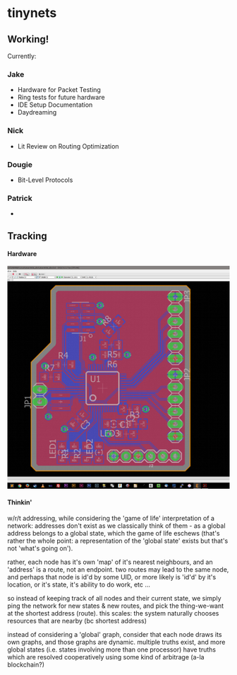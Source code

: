 # tinynets

## Working!

Currently:

### Jake
 - Hardware for Packet Testing
 - Ring tests for future hardware
 - IDE Setup Documentation
 - Daydreaming

### Nick
 - Lit Review on Routing Optimization

### Dougie
 - Bit-Level Protocols

### Patrick
 - 


## Tracking 

#### Hardware

![first-board](https://github.com/jakeread/tinynets/blob/master/document/atsam-twoport.jpg)  


#### Thinkin'

w/r/t addressing, while considering the 'game of life' interpretation of a network: addresses don't exist as we classically think of them - as a global address belongs to a global state, which the game of life eschews (that's rather the whole point: a representation of the 'global state' exists but that's not 'what's going on').  

rather, each node has it's own 'map' of it's nearest neighbours, and an 'address' is a route, not an endpoint. two routes may lead to the same node, and perhaps that node is id'd by some UID, or more likely is 'id'd' by it's location, or it's state, it's ability to do work, etc ...

so instead of keeping track of all nodes and their current state, we simply ping the network for new states & new routes, and pick the thing-we-want at the shortest address (route). this scales: the system naturally chooses resources that are nearby (bc shortest address)

instead of considering a 'global' graph, consider that each node draws its own graphs, and those graphs are dynamic. multiple truths exist, and more global states (i.e. states involving more than one processor) have truths which are resolved cooperatively using some kind of arbitrage (a-la blockchain?)
